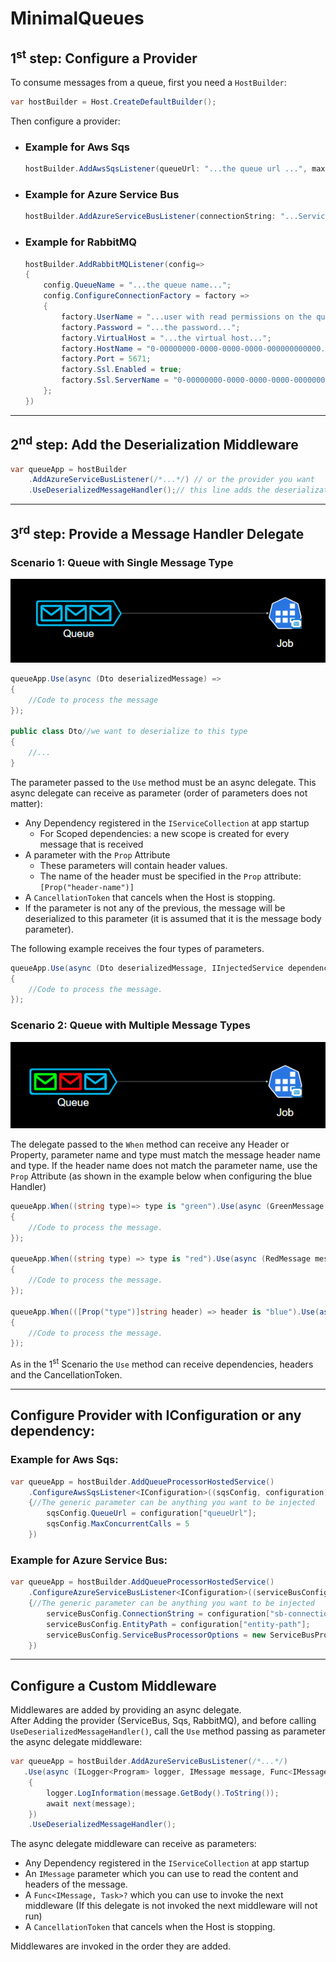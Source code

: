 # MinimalQueues


## **1<sup>st</sup> step: Configure a Provider**

To consume messages from a queue, first you need a `HostBuilder`:
````csharp
var hostBuilder = Host.CreateDefaultBuilder();
````
Then configure a provider:
- ### Example for **Aws Sqs**
    ```csharp
    hostBuilder.AddAwsSqsListener(queueUrl: "...the queue url ...", maxConcurrency: 5)
    ```
- ### Example for **Azure Service Bus**
    ```csharp
    hostBuilder.AddAzureServiceBusListener(connectionString: "...ServiceBus connection string..", entityPath: "...the entity path...")
    ```
- ### Example for **RabbitMQ**
    ```csharp
    hostBuilder.AddRabbitMQListener(config=>
    {
        config.QueueName = "...the queue name...";
        config.ConfigureConnectionFactory = factory =>
        {
            factory.UserName = "...user with read permissions on the queue...";
            factory.Password = "...the password...";
            factory.VirtualHost = "...the virtual host...";
            factory.HostName = "0-00000000-0000-0000-0000-000000000000.mq.us-east-2.amazonaws.com";
            factory.Port = 5671;
            factory.Ssl.Enabled = true;
            factory.Ssl.ServerName = "0-00000000-0000-0000-0000-000000000000.mq.us-east-2.amazonaws.com";
        };
    })
    ```
---
## **2<sup>nd</sup> step: Add the Deserialization Middleware**
```csharp
var queueApp = hostBuilder
    .AddAzureServiceBusListener(/*...*/) // or the provider you want 
    .UseDeserializedMessageHandler();// this line adds the deserialization middleware
```
---
## **3<sup>rd</sup> step: Provide a Message Handler Delegate**

### **Scenario 1:** Queue with Single Message Type

![](images/queue-single-message-type.PNG)

```csharp
queueApp.Use(async (Dto deserializedMessage) =>
{
    //Code to process the message
});

public class Dto//we want to deserialize to this type
{
    //...
}
```
The parameter passed to the `Use` method must be an async delegate. This async delegate can receive as parameter (order of parameters does not matter):
- Any Dependency registered in the `IServiceCollection` at app startup
    - For Scoped dependencies: a new scope is created for every message that is received
- A parameter with the `Prop` Attribute
    - These parameters will contain header values.
    - The name of the header must be specified in the `Prop` attribute: `[Prop("header-name")]`
- A `CancellationToken` that cancels when the Host is stopping.
- If the parameter is not any of the previous, the message will be deserialized to this parameter (it is assumed that it is the message body parameter).

The following example receives the four types of parameters.

```csharp
queueApp.Use(async (Dto deserializedMessage, IInjectedService dependency, [Prop("someHeader")] string headerValue, CancellationToken cancellation) =>
{
    //Code to process the message.
});
```

### **Scenario 2:** Queue with Multiple Message Types
![](images/queue-multiple-message-types.PNG)

The delegate passed to the `When` method can receive any Header or Property, parameter name and type must match the message header name and type.
If the header name does not match the parameter name, use the `Prop` Attribute (as shown in the example below when configuring the blue Handler)

```csharp
queueApp.When((string type)=> type is "green").Use(async (GreenMessage message) =>
{
    //Code to process the message.
});

queueApp.When((string type) => type is "red").Use(async (RedMessage message) =>
{
    //Code to process the message.  
});

queueApp.When(([Prop("type")]string header) => header is "blue").Use(async (BlueMessage message) =>
{
    //Code to process the message.  
});
```
As in the 1<sup>st</sup> Scenario the `Use` method can receive dependencies, headers and the CancellationToken.

---

## **Configure Provider with IConfiguration or any dependency:**
### Example for Aws Sqs:
```csharp
var queueApp = hostBuilder.AddQueueProcessorHostedService()
    .ConfigureAwsSqsListener<IConfiguration>((sqsConfig, configuration) =>
    {//The generic parameter can be anything you want to be injected
        sqsConfig.QueueUrl = configuration["queueUrl"];
        sqsConfig.MaxConcurrentCalls = 5
    })
```

### Example for Azure Service Bus:
```csharp
var queueApp = hostBuilder.AddQueueProcessorHostedService()    
    .ConfigureAzureServiceBusListener<IConfiguration>((serviceBusConfig, configuration) =>
    {//The generic parameter can be anything you want to be injected
        serviceBusConfig.ConnectionString = configuration["sb-connectionString"];
        serviceBusConfig.EntityPath = configuration["entity-path"];
        serviceBusConfig.ServiceBusProcessorOptions = new ServiceBusProcessorOptions {MaxConcurrentCalls = 5};
    })
```
---
## **Configure a Custom Middleware**
Middlewares are added by providing an async delegate.  
After Adding the provider (ServiceBus, Sqs, RabbitMQ), and before calling `UseDeserializedMessageHandler()`, call the `Use` method passing as parameter the async delegate middleware:

```csharp
var queueApp = hostBuilder.AddAzureServiceBusListener(/*...*/)
   .Use(async (ILogger<Program> logger, IMessage message, Func<IMessage, Task>? next) =>
    {
        logger.LogInformation(message.GetBody().ToString());
        await next(message);
    })
    .UseDeserializedMessageHandler();
``` 

The async delegate middleware can receive as parameters:
- Any Dependency registered in the `IServiceCollection` at app startup
- An `IMessage` parameter which you can use to read the content and headers of the message.
- A `Func<IMessage, Task>?` which you can use to invoke the next middleware (If this delegate is not invoked the next middleware will not run)
- A `CancellationToken` that cancels when the Host is stopping.

Middlewares are invoked in the order they are added.
